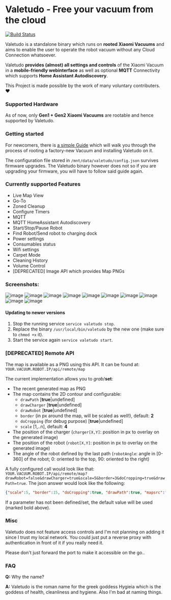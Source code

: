 # Valetudo - Free your vacuum from the cloud

[![Build Status](https://travis-ci.com/Hypfer/Valetudo.svg?branch=master)](https://travis-ci.com/Hypfer/Valetudo)

Valetudo is a standalone binary which runs on **rooted Xiaomi Vacuums** and aims to enable the user to operate the robot vacuum without any Cloud Connection whatsoever.

Valetudo **provides (almost) all settings and controls** of the Xiaomi Vacuum in a **mobile-friendly webinterface** as well as optional **MQTT** Connectivity which supports **Home Assistant Autodiscovery**.

This Project is made possible by the work of many voluntary contributers. ❤

### Supported Hardware
As of now, only **Gen1 + Gen2 Xiaomi Vacuums** are rootable and hence supported by Valetudo.

### Getting started
For newcomers, there is [a simple Guide](https://github.com/dgiese/dustcloud/wiki/Cloud-Free-Firmware-Image-With-Valetudo) which will walk you through the process of rooting a factory-new Vacuum and installing Valetudo on it.

The configuration file stored in `/mnt/data/valetudo/config.json` survives firmware upgrades.
The Valetudo binary however does not so if you are upgrading your firmware, you will have to follow said guide again.

### Currently supported Features
* Live Map View
* Go-To
* Zoned Cleanup
* Configure Timers
* MQTT
* MQTT HomeAssistant Autodiscovery
* Start/Stop/Pause Robot
* Find Robot/Send robot to charging dock
* Power settings
* Consumables status
* Wifi settings
* Carpet Mode
* Cleaning History
* Volume Control
* [DEPRECATED] Image API which provides Map PNGs

### Screenshots:

![image](https://user-images.githubusercontent.com/974410/53036687-88f52d80-3478-11e9-8e9d-e3af35161de0.png)
![image](https://user-images.githubusercontent.com/974410/53036893-1cc6f980-3479-11e9-9cc5-efefea03eb90.png)
![image](https://user-images.githubusercontent.com/974410/53036815-e7221080-3478-11e9-9dc0-db5bedc741af.png)
![image](https://user-images.githubusercontent.com/974410/53036921-2a7c7f00-3479-11e9-87da-633a7319c1bf.png)
![image](https://user-images.githubusercontent.com/974410/53036855-028d1b80-3479-11e9-93a1-3ac7764f1089.png)
![image](https://user-images.githubusercontent.com/974410/53036928-2fd9c980-3479-11e9-8fe9-7ae1e124e4d7.png)
![image](https://user-images.githubusercontent.com/974410/53036939-35cfaa80-3479-11e9-9276-ff5333c98dd6.png)
![image](https://user-images.githubusercontent.com/974410/53036947-3a945e80-3479-11e9-9c40-71775322635b.png)
![image](https://user-images.githubusercontent.com/974410/53037020-657eb280-3479-11e9-9cf4-c9e69740d0e1.png)
![image](https://user-images.githubusercontent.com/974410/53036972-45e78a00-3479-11e9-83c3-c55320ced3ca.png)

#### Updating to newer versions
1. Stop the running service `service valetudo stop`.
2. Replace the binary `/usr/local/bin/valetudo` by the new one (make sure to `chmod +x` it).
3. Start the service again `service valetudo start`.

### [DEPRECATED] Remote API
The map is available as a PNG using this API.
It can be found at:
`YOUR.VACUUM.ROBOT.IP/api/remote/map`

The current implementation allows you to _grab_/**set**:
* The recent generated map as PNG
* The map contains the 2D contour and configurable:
   - `drawPath` [**true**|undefined]
   - `drawCharger` [**true**|undefined]
   - `drawRobot` [**true**|undefined]
   - `border` (in px around the map, will be scaled as well!), default: **2**
   - `doCropping` (for debug purpose) [**true**|undefined]
   - `scale` [1,..n], default: **4**
* The position of the charger (`charger[X,Y]`: position in px to overlay on the generated image)
* The position of the robot (`robot[X,Y]`: position in px to overlay on the generated image)
* The angle of the robot defined by the last path (`robotAngle`: angle in [0-360] of the robot; 0: oriented to the top, 90: oriented to the right)

A fully configured call would look like that:
`YOUR.VACUUM.ROBOT.IP/api/remote/map?drawRobot=false&drawCharger=true&scale=5&border=3&doCropping=true&drawPath=true`.
The json answer would look like the following:
```json
{"scale":5, "border":15, "doCropping":true, "drawPath":true, "mapsrc":"/maps/2018-08-19_10-43-50.png", "drawCharger":true, "charger":[65,620], "drawRobot":false, "robot":[51,625], "robotAngle":90}
```
If a parameter has not been defined/set, the default value will be used (marked bold above).

### Misc
Valetudo does not feature access controls and I'm not planning on adding it since I trust my local network.
You could just put a reverse proxy with authentication in front of it if you really need it.

Please don't just forward the port to make it accessible on the go..

### FAQ
**Q:** Why the name?

**A:** Valetudo is the roman name for the greek goddess Hygieia which is the goddess of health, cleanliness and hygiene. Also I'm bad at naming things.

